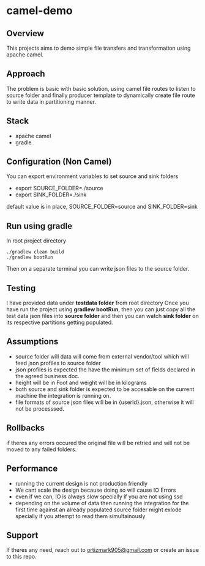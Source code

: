 # camel-demo

## Overview
This projects aims to demo simple file transfers and transformation using apache camel. 

## Approach 
The problem is basic with basic solution, using camel file routes to listen to source folder and finally producer template to dynamically create file route to write data in partitioning manner.
 
## Stack
- apache camel
- gradle

## Configuration (Non Camel)
You can export environment variables to set source and sink folders
- export SOURCE_FOLDER=./source
- export SINK_FOLDER=./sink

default value is in place, SOURCE_FOLDER=source and SINK_FOLDER=sink

## Run using gradle
In root project directory
```
./gradlew clean build
./gradlew bootRun
```
Then on a separate terminal you can write json files to the source folder.

## Testing
I have provided data under **testdata folder** from root directory
Once you have run the project using **gradlew bootRun**, then you can just copy all the test data json files into **source folder**
and then you can watch **sink folder** on its respective partitions getting populated.

## Assumptions
- source folder will data will come from external vendor/tool which will feed json profiles to source folder
- json profiles is expected the have the minimum set of fields declared in the agreed business doc.
- height will be in Foot and weight will be in kilograms
- both source and sink folder is expected to be accesable on the current machine the integration is running on. 
- file formats of source json files will be in {userId}.json, otherwise it will not be processsed. 

## Rollbacks
if theres any errors occured the original file will be retried and will not be moved to any failed folders.

## Performance
- running the current design is not production friendly
- We cant scale the design because doing so will cause IO Errors
- even if we can, IO is always slow specially if you are not using ssd 
- depending on the volume of data then running the integration for the first time against an already populated source folder might exlode specially if you attempt to read them simultainously 

## Support
If theres any need, reach out to ortizmark905@gmail.com or create an issue to this repo.


